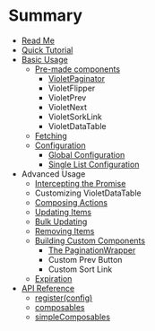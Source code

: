 # Summary

* [Read Me](README.md)
* [Quick Tutorial](introduction.md)
* [Basic Usage](basic_usage.md)
   * [Pre-made components](pre-made_components.md)
       * [VioletPaginator](violetpaginator.md)
       * VioletFlipper
       * VioletPrev
       * VioletNext
       * VioletSorkLink
       * VioletDataTable
   * [Fetching](fetching.md)
   * [Configuration](configuration.md)
       * [Global Configuration](global_configuration.md)
       * [Single List Configuration](single_list_configuration.md)
* Advanced Usage
   * [Intercepting the Promise](intercepting_the_promise.md)
   * Customizing VioletDataTable
   * [Composing Actions](composing_actions.md)
   * [Updating Items](updating_items.md)
   * [Bulk Updating](bulk_updating.md)
   * [Removing Items](removing_items.md)
   * [Building Custom Components](building_custom_components.md)
       * [The PaginationWrapper](the_paginationwrapper.md)
       * Custom Prev Button
       * Custom Sort Link
   * [Expiration](expiration.md)
* [API Reference](api_reference.md)
   * [register(config)](registerconfig.md)
   * [composables](composables.md)
   * [simpleComposables](simplecomposables.md)

